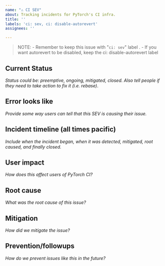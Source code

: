 ```yaml
---
name: "⚠️ CI SEV"
about: Tracking incidents for PyTorch's CI infra.
title: ''
labels: 'ci: sev, ci: disable-autorevert'
assignees: ''

---
```


> NOTE: - Remember to keep this issue with "`ci: sev`" label
>.      - If you want autorevert to be disabled, keep the ci: disable-autorevert label

 <!-- Add the `merge blocking` label to this PR to prevent PRs from being merged while this issue is open -->

## Current Status
*Status could be: preemptive, ongoing, mitigated, closed. Also tell people if they need to take action to fix it (i.e. rebase)*.

## Error looks like
*Provide some way users can tell that this SEV is causing their issue.*

## Incident timeline (all times pacific)
*Include when the incident began, when it was detected, mitigated, root caused, and finally closed.*

## User impact
*How does this affect users of PyTorch CI?*

## Root cause
*What was the root cause of this issue?*

## Mitigation
*How did we mitigate the issue?*

## Prevention/followups
*How do we prevent issues like this in the future?*

